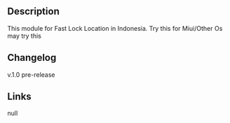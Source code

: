 ## Description
This module for Fast Lock Location in Indonesia. Try this for Miui/Other Os may try this
## Changelog
v.1.0 pre-release
## Links
null